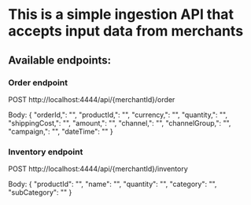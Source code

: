 # This is a simple ingestion API that accepts input data from merchants


## Available endpoints: 

### Order endpoint
POST http://localhost:4444/api/{merchantId}/order

Body: 
{
    "orderId,": "",
    "productId,": "",
    "currency,": "",
    "quantity,": "",
    "shippingCost,": "",
    "amount,": "",
    "channel,": "",
    "channelGroup,": "",
    "campaign,": "",
    "dateTime": ""
}

### Inventory endpoint
POST http://localhost:4444/api/{merchantId}/inventory

Body: 
{
    "productId": "",
    "name": "",
    "quantity": "",
    "category": "",
    "subCategory": ""
}
